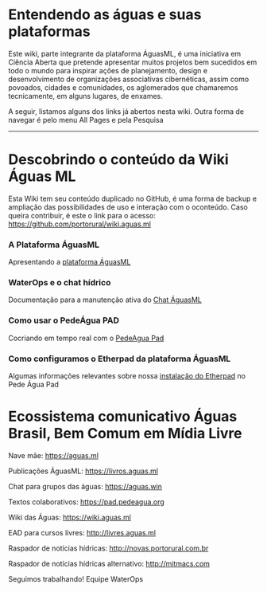 <!-- TITLE: Wiki das Águas -->
<!-- SUBTITLE: Cocriar faz parte da cultura das águas -->

# Entendendo as águas e suas plataformas

Este wiki, parte integrante da plataforma ÁguasML, é uma iniciativa em Ciência Aberta que pretende apresentar muitos projetos bem sucedidos em todo o mundo para inspirar ações de planejamento, design e desenvolvimento de organizações associativas cibernéticas, assim como povoados, cidades e comunidades, os aglomerados que chamaremos tecnicamente, em alguns lugares, de enxames. 


A seguir, listamos alguns dos links já abertos nesta wiki. Outra forma de navegar é pelo menu All Pages e pela Pesquisa



-----

# Descobrindo o conteúdo da Wiki Águas ML

Esta Wiki tem seu conteúdo duplicado no GitHub, é uma forma de backup e ampliação das possibilidades de uso e interação com o oconteúdo. Caso queira contribuir, é este o link para o acesso: https://github.com/portorural/wiki.aguas.ml


###  A Plataforma ÁguasML

Apresentando a [plataforma ÁguasML]



### WaterOps e o chat hídrico

Documentação para a manutenção ativa do [Chat ÁguasML]




### Como usar o PedeÁgua PAD

Cocriando em tempo real com o [PedeAgua Pad]




### Como configuramos o Etherpad da plataforma ÁguasML

Algumas informações relevantes sobre nossa [instalação do Etherpad] no Pede Água Pad




# Ecossistema comunicativo Águas Brasil, Bem Comum em Mídia Livre


Nave mãe: https://aguas.ml

Publicações ÁguasML: https://livros.aguas.ml

Chat para grupos das águas:  https://aguas.win

Textos colaborativos: https://pad.pedeagua.org 

Wiki das Águas: https://wiki.aguas.ml

EAD para cursos livres: http://livres.aguas.ml

Raspador de notícias hídricas: http://novas.portorural.com.br

Raspador de notícias hídricas alternativo: http://mitmacs.com


Seguimos trabalhando!
Equipe WaterOps


[plataforma ÁguasML]:https://wiki.aguas.ml/aguasml
[Chat ÁguasML]:https://wiki.aguas.ml/plataforma/chat-das-aguas/waterchat
[PedeAgua Pad]:https://wiki.aguas.ml/plataforma/pedeagua-pad/pedeaguas-pad
[instalação do Etherpad]:https://wiki.aguas.ml/plataforma/pedeagua-pad/configurando-o-etherpad-no-pede-aguas-pad